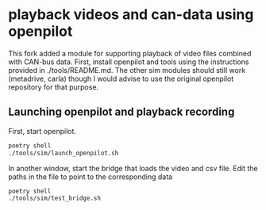 playback videos and can-data using openpilot
=====================

This fork added a module for supporting playback of video files combined with CAN-bus data. First, install openpilot and tools using the instructions provided in ./tools/README.md. The other sim modules should still work (metadrive, carla) though I would advise to use the original openpilot repository for that purpose.

## Launching openpilot and playback recording
First, start openpilot.
``` bash
poetry shell
./tools/sim/launch_openpilot.sh
```

In another window, start the bridge that loads the video and csv file. Edit the paths in the file to point to the corresponding data

``` bash
poetry shell
./tools/sim/test_bridge.sh
```






